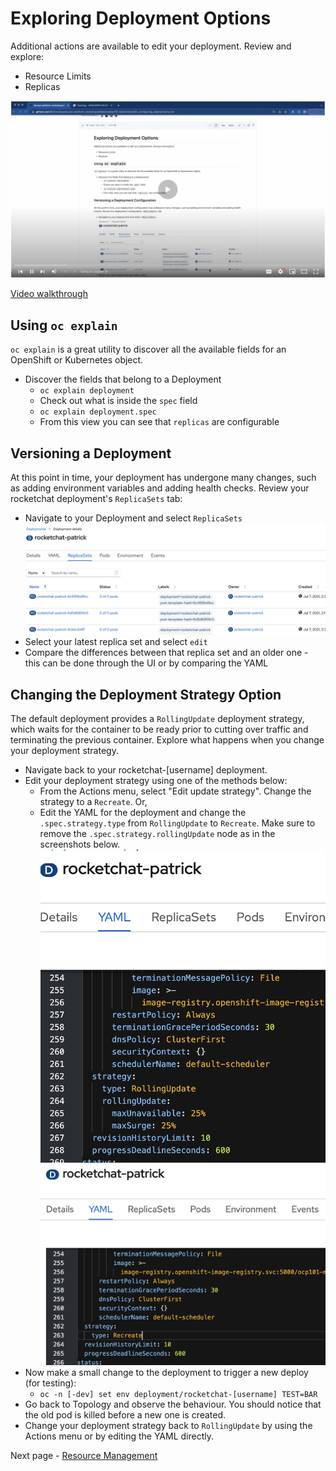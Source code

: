 
# Exploring Deployment Options
Additional actions are available to edit your deployment. Review and explore:
  - Resource Limits
  - Replicas

<kbd>[![Video Walkthrough Thumbnail](././images/04_configuring_deployments_thumb.png)](https://youtu.be/ITNGojE7uJM)</kbd>

[Video walkthrough](https://youtu.be/ITNGojE7uJM)

## Using `oc explain`

`oc explain` is a great utility to discover all the available fields for an OpenShift or Kubernetes object. 

- Discover the fields that belong to a Deployment
  - `oc explain deployment`
  - Check out what is inside the `spec` field
  - `oc explain deployment.spec`
  - From this view you can see that `replicas` are configurable 

## Versioning a Deployment 
At this point in time, your deployment has undergone many changes, such as adding environment variables and adding health checks. 
Review your rocketchat deployment's `ReplicaSets` tab: 
  - Navigate to your Deployment and select `ReplicaSets`
  <kbd>![Rocketchat deployment details screen showing ReplicaSets tabs](./images/04_deployment_configuration.png)</kbd>
  - Select your latest replica set and select `edit`
  - Compare the differences between that replica set and an older one - this can be done through the UI or by comparing the YAML

## Changing the Deployment Strategy Option
The default deployment provides a `RollingUpdate` deployment strategy, which waits for the container to be ready prior to cutting over traffic and terminating the previous container. Explore what happens when you change your deployment strategy.
  - Navigate back to your rocketchat-[username] deployment.
  - Edit your deployment strategy using one of the methods below:
    - From the Actions menu, select "Edit update strategy". Change the strategy to a `Recreate`. Or,
    - Edit the YAML for the deployment and change the `.spec.strategy.type` from `RollingUpdate` to `Recreate`. Make sure to remove the `.spec.strategy.rollingUpdate` node as in the screenshots below.
    <kbd>![Rocketchat deployment details screen showing YAML tab with RollingUpdate strategy](./images/04_deploy_strategy_01.png)</kbd>
    <kbd>![Rocketchat deployment details screen showing YAML tab with Recreate strategy](./images/04_deploy_strategy_02.png)</kbd>
  - Now make a small change to the deployment to trigger a new deploy (for testing):
    - `oc -n [-dev] set env deployment/rocketchat-[username] TEST=BAR`
  - Go back to Topology and observe the behaviour. You should notice that the old pod is killed before a new one is created.
  - Change your deployment strategy back to `RollingUpdate` by using the Actions menu or by editing the YAML directly.

Next page - [Resource Management](./05_resource_management.md)
